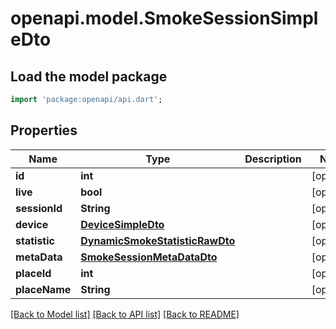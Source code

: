 # openapi.model.SmokeSessionSimpleDto

## Load the model package
```dart
import 'package:openapi/api.dart';
```

## Properties
Name | Type | Description | Notes
------------ | ------------- | ------------- | -------------
**id** | **int** |  | [optional] 
**live** | **bool** |  | [optional] 
**sessionId** | **String** |  | [optional] 
**device** | [**DeviceSimpleDto**](DeviceSimpleDto.md) |  | [optional] 
**statistic** | [**DynamicSmokeStatisticRawDto**](DynamicSmokeStatisticRawDto.md) |  | [optional] 
**metaData** | [**SmokeSessionMetaDataDto**](SmokeSessionMetaDataDto.md) |  | [optional] 
**placeId** | **int** |  | [optional] 
**placeName** | **String** |  | [optional] 

[[Back to Model list]](../README.md#documentation-for-models) [[Back to API list]](../README.md#documentation-for-api-endpoints) [[Back to README]](../README.md)


